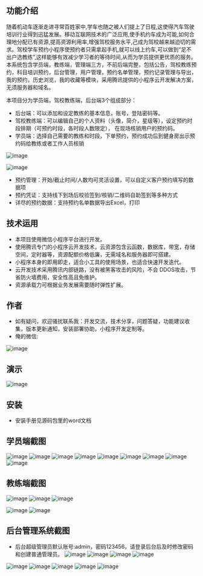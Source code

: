 ## 功能介绍 
 
随着机动车逐渐走进寻常百姓家中,学车也随之被人们提上了日程,这使得汽车驾驶培训行业得到迅猛发展。移动互联网技术的广泛应用,使手机约车成为可能,如何合理地分配已有资源,提高资源利用率,增强驾校服务水平,己成为驾校越来越迫切的需求。驾校学车预约小程序使预约者只需拿起手机,就可以线上约车,可以做到“足不出户选教练”,这样能够有效减少学习者的等待时间,从而为学员提供更优质的服务。
本系统包含学员端，教练端，管理端三方，不前后端完整，包括公告，驾校教练预约，科目培训预约，后台管理，用户管理，预约名单管理，预约记录管理与导出，我的预约，历史浏览，我的收藏等模块，采用腾讯提供的小程序云开发解决方案，无须服务器和域名。

本项目分为学员端，驾校教练端，后台端3个组成部分：
- 后台端：可以添加和设定教练的基本信息，账号，登陆密码等。
- 驾校教练端：可以编辑自己的个人资料（头像，简介，星级等），设定预约时段排期（可预约时段，各时段人数限定）， 在现场核销用户的预约码。
- 学员端：选择自己需要的教练和时段，下单预约，预约成功后到健身房出示预约码给教练或者工作人员核销

 ![image](https://user-images.githubusercontent.com/88219472/217269546-194f6402-f7b9-4f2c-9c5e-44910c3b036f.png)


![image](https://user-images.githubusercontent.com/88219472/217269560-6771cefa-ec95-4ce9-9456-d99e9e759eda.png)

- 预约管理：开始/截止时间/人数均可灵活设置，可以自定义客户预约填写的数据项
- 预约凭证：支持线下到场后校验签到/核销/二维码自助签到等多种方式
- 详尽的预约数据：支持预约名单数据导出Excel，打印


## 技术运用
- 本项目使用微信小程序平台进行开发。
- 使用腾讯专门的小程序云开发技术，云资源包含云函数，数据库，带宽，存储空间，定时器等，资源配额价格低廉，无需域名和服务器即可搭建。
- 小程序本身的即用即走，适合小工具的使用场景，也适合快速开发迭代。
- 云开发技术采用腾讯内部链路，没有被黑客攻击的风险，不会 DDOS攻击，节省防火墙费用，安全性高且免维护。
- 资源承载力可根据业务发展需要随时弹性扩展。  



## 作者
- 如有疑问，欢迎骚扰联系我：开发交流，技术分享，问题答疑，功能建议收集，版本更新通知，安装部署协助，小程序开发定制等。
- 俺的微信: 

 ![image](https://user-images.githubusercontent.com/88219472/217269606-7dd99dc4-4a6e-4954-96bb-0a6b2e29eac6.png)




## 演示 
 ![image](https://user-images.githubusercontent.com/88219472/217269625-fbb9259e-f781-47f5-8f82-5b0a48d9f521.png)


## 安装

- 安装手册见源码包里的word文档




## 学员端截图
 ![image](https://user-images.githubusercontent.com/88219472/217269668-ad7a62b1-0cd8-46ff-9f1d-1f8013575d29.png)
![image](https://user-images.githubusercontent.com/88219472/217269683-3c5b534f-9dc5-4a3e-b87d-905b0383f435.png)
![image](https://user-images.githubusercontent.com/88219472/217269693-d34fc49b-a2b4-43b6-aeaf-c0ce0b84a7cd.png)
![image](https://user-images.githubusercontent.com/88219472/217269702-95242dd0-e0b4-4443-99ea-7907911a7531.png)
![image](https://user-images.githubusercontent.com/88219472/217269713-91a3ade5-ce62-43a6-94ae-0918f655db51.png)
![image](https://user-images.githubusercontent.com/88219472/217269729-035d7245-3304-46e8-aead-b92fa85f8565.png)
![image](https://user-images.githubusercontent.com/88219472/217269742-e5012d97-1ec6-4328-a11c-50a6c40ed3d6.png)
![image](https://user-images.githubusercontent.com/88219472/217269772-ea1d856d-de6b-4d43-af7b-bfee055f1825.png)
![image](https://user-images.githubusercontent.com/88219472/217269785-630a7a03-9f7c-485f-aad9-e6651f4aa5ec.png)


## 教练端截图
![image](https://user-images.githubusercontent.com/88219472/217269796-9896952e-cc9b-45c3-8baf-769b169653ff.png)
![image](https://user-images.githubusercontent.com/88219472/217269808-ed0f9643-89d1-4455-89d6-f7cd656fee9e.png)
![image](https://user-images.githubusercontent.com/88219472/217269820-764ff59a-fbd4-482a-97eb-3edc8be6f699.png)

 ![image](https://user-images.githubusercontent.com/88219472/217269827-fc0c24c5-30be-45ea-bdd3-746e1eef169d.png)
![image](https://user-images.githubusercontent.com/88219472/217269843-e5305425-c8f1-4b3f-901e-46ab0ca3d975.png)



## 后台管理系统截图 
- 后台超级管理员默认账号:admin，密码123456，请登录后台后及时修改密码和创建普通管理员。
 ![image](https://user-images.githubusercontent.com/88219472/217269860-ca6eb85a-d1ec-44cf-8dfe-3c2f3bc39da3.png)
![image](https://user-images.githubusercontent.com/88219472/217269874-1e1d3950-ebd7-4131-94da-73cbd5553604.png)
![image](https://user-images.githubusercontent.com/88219472/217269882-f0ec2bd5-52ea-4b3f-91f2-c6d893c06626.png)
![image](https://user-images.githubusercontent.com/88219472/217269896-384d81e7-737f-4dd2-ae8c-642e2b70030e.png)

![image](https://user-images.githubusercontent.com/88219472/217269909-81ef249e-4fb3-43fc-9bea-972612cd4204.png)
![image](https://user-images.githubusercontent.com/88219472/217269920-b9cd6349-8c27-42d5-89ac-52dde32f2063.png)
![image](https://user-images.githubusercontent.com/88219472/217269929-b0bc7e7d-6848-4b7a-9d56-3a5b5c2f3222.png)
![image](https://user-images.githubusercontent.com/88219472/217269938-315515ca-65cd-48d6-8966-a84011438c52.png)
![image](https://user-images.githubusercontent.com/88219472/217269948-74425ce2-98e0-4c74-9dc2-b61ad65db7e4.png)

